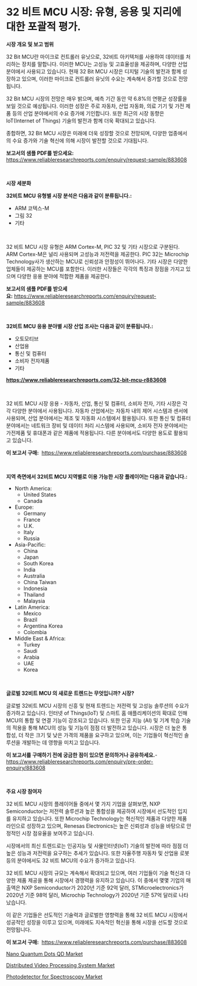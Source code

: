 <p><h1>32 비트 MCU 시장: 유형, 응용 및 지리에 대한 포괄적 평가.</h1></p><p><strong>시장 개요 및 보고 범위</strong></p>
<p><p>32 Bit MCU란 마이크로 컨트롤러 유닛으로, 32비트 아키텍처를 사용하여 데이터를 처리하는 장치를 말합니다. 이러한 MCU는 고성능 및 고효율성을 제공하며, 다양한 산업 분야에서 사용되고 있습니다. 현재 32 Bit MCU 시장은 디지털 기술의 발전과 함께 성장하고 있으며, 이러한 마이크로 컨트롤러 유닛의 수요는 계속해서 증가할 것으로 전망됩니다.</p><p>32 Bit MCU 시장의 전망은 매우 밝으며, 예측 기간 동안 약 6.8%의 연평균 성장률을 보일 것으로 예상됩니다. 이러한 성장은 주로 자동차, 산업 자동화, 의료 기기 및 가전 제품 등의 산업 분야에서의 수요 증가에 기인합니다. 또한 최근의 시장 동향은 IoT(Internet of Things) 기술의 발전과 함께 더욱 확대되고 있습니다.</p><p>종합하면, 32 Bit MCU 시장은 미래에 더욱 성장할 것으로 전망되며, 다양한 업종에서의 수요 증가와 기술 혁신에 의해 시장이 발전할 것으로 기대됩니다.</p></p>
<p><strong>보고서의 샘플 PDF를 받으세요:</strong> <a href="https://www.reliableresearchreports.com/enquiry/request-sample/883608">https://www.reliableresearchreports.com/enquiry/request-sample/883608</a></p>
<p>&nbsp;</p>
<p><strong>시장 세분화</strong></p>
<p><strong>32비트 MCU 유형별 시장 분석은 다음과 같이 분류됩니다.:</strong></p>
<p><ul><li>ARM 코텍스-M</li><li>그림 32</li><li>기타</li></ul></p>
<p>&nbsp;</p>
<p><p>32 비트 MCU 시장 유형은 ARM Cortex-M, PIC 32 및 기타 시장으로 구분된다. ARM Cortex-M은 널리 사용되며 고성능과 저전력을 제공한다. PIC 32는 Microchip Technology사가 생산하는 MCU로 신뢰성과 안정성이 뛰어나다. 기타 시장은 다양한 업체들이 제공하는 MCU를 포함한다. 이러한 시장들은 각각의 특징과 장점을 가지고 있으며 다양한 응용 분야에 적합한 제품을 제공한다.</p></p>
<p><strong>보고서의 샘플 PDF를 받으세요:</strong>&nbsp;<a href="https://www.reliableresearchreports.com/enquiry/request-sample/883608">https://www.reliableresearchreports.com/enquiry/request-sample/883608</a></p>
<p>&nbsp;</p>
<p><strong> 32비트 MCU 응용 분야별 시장 산업 조사는 다음과 같이 분류됩니다.:</strong></p>
<p><ul><li>오토모티브</li><li>산업용</li><li>통신 및 컴퓨터</li><li>소비자 전자제품</li><li>기타</li></ul></p>
<p><strong><a href="https://www.reliableresearchreports.com/32-bit-mcu-r883608">https://www.reliableresearchreports.com/32-bit-mcu-r883608</a></strong></p>
<p>&nbsp;</p>
<p><p>32 비트 MCU 시장 응용 - 자동차, 산업, 통신 및 컴퓨터, 소비자 전자, 기타 시장은 각각 다양한 분야에서 사용됩니다. 자동차 산업에서는 자동차 내의 제어 시스템과 센서에 사용되며, 산업 분야에서는 제조 및 자동화 시스템에서 활용됩니다. 또한 통신 및 컴퓨터 분야에서는 네트워크 장비 및 데이터 처리 시스템에 사용되며, 소비자 전자 분야에서는 가전제품 및 휴대폰과 같은 제품에 적용됩니다. 다른 분야에서도 다양한 용도로 활용되고 있습니다.</p></p>
<p><strong>이 보고서 구매:</strong>&nbsp; <a href="https://www.reliableresearchreports.com/purchase/883608">https://www.reliableresearchreports.com/purchase/883608</a></p>
<p>&nbsp;</p>
<p><strong>지역 측면에서 32비트 MCU 지역별로 이용 가능한 시장 플레이어는 다음과 같습니다.:</strong></p>
<p><ul>
    <li>
        North America:
        <ul>
            <li>United States</li>
            <li>Canada</li>
        </ul>
    </li>
    <li>
        Europe:
        <ul>
            <li>Germany</li>
            <li>France</li>
            <li>U.K.</li>
            <li>Italy</li>
            <li>Russia</li>
        </ul>
    </li>
    <li>
        Asia-Pacific:
        <ul>
            <li>China</li>
            <li>Japan</li>
            <li>South Korea</li>
            <li>India</li>
            <li>Australia</li>
            <li>China Taiwan</li>
            <li>Indonesia</li>
            <li>Thailand</li>
            <li>Malaysia</li>
        </ul>
    </li>
    <li>
        Latin America:
        <ul>
            <li>Mexico</li>
            <li>Brazil</li>
            <li>Argentina Korea</li>
            <li>Colombia</li>
        </ul>
    </li>
    <li>
        Middle East & Africa:
        <ul>
            <li>Turkey</li>
            <li>Saudi</li>
            <li>Arabia</li>
            <li>UAE</li>
            <li>Korea</li>
        </ul>
    </li>
    </ul></p>
<p>&nbsp;</p>
<p><strong>글로벌 32비트 MCU 의 새로운 트렌드는 무엇입니까? 시장?</strong></p>
<p><p>글로벌 32비트 MCU 시장의 신흥 및 현재 트렌드는 저전력 및 고성능 솔루션의 수요가 증가하고 있습니다. 인터넷 of Things(IoT) 및 스마트 홈 애플리케이션의 확대로 인해 MCU의 통합 및 연결 기능이 강조되고 있습니다. 또한 인공 지능 (AI) 및 기계 학습 기술의 적용을 통해 MCU의 성능 및 기능이 점점 더 발전하고 있습니다. 시장은 더 높은 통합성, 더 작은 크기 및 낮은 가격의 제품을 요구하고 있으며, 이는 기업들이 혁신적인 솔루션을 개발하는 데 영향을 미치고 있습니다.</p></p>
<p><strong>이 보고서를 구매하기 전에 궁금한 점이 있으면 문의하거나 공유하세요.</strong>- <a href="https://www.reliableresearchreports.com/enquiry/pre-order-enquiry/883608">https://www.reliableresearchreports.com/enquiry/pre-order-enquiry/883608</a></p>
<p>&nbsp;</p>
<p><strong>주요 시장 참여자</strong></p>
<p><p>32 비트 MCU 시장의 플레이어들 중에서 몇 가지 기업을 살펴보면, NXP Semiconductor는 저전력 솔루션과 높은 통합성을 제공하여 시장에서 선도적인 입지를 유지하고 있습니다. 또한 Microchip Technology는 혁신적인 제품과 다양한 제품 라인으로 성장하고 있으며, Renesas Electronics는 높은 신뢰성과 성능을 바탕으로 안정적인 시장 점유율을 보여주고 있습니다.</p><p>시장에서의 최신 트렌드로는 인공지능 및 사물인터넷(IoT) 기술의 발전에 따라 점점 더 높은 성능과 저전력을 요구하는 추세가 있습니다. 또한 자율주행 자동차 및 산업용 로봇 등의 분야에서도 32 비트 MCU의 수요가 증가하고 있습니다.</p><p>32 비트 MCU 시장의 규모는 계속해서 확대되고 있으며, 여러 기업들이 기술 혁신과 다양한 제품 제공을 통해 시장에서 경쟁력을 유지하고 있습니다. 이 중에서 몇몇 기업의 매출액은 NXP Semiconductor가 2020년 기준 92억 달러, STMicroelectronics가 2020년 기준 98억 달러, Microchip Technology가 2020년 기준 57억 달러로 나타났습니다.</p><p>이 같은 기업들은 선도적인 기술력과 글로벌한 영향력을 통해 32 비트 MCU 시장에서 성공적인 성장을 이루고 있으며, 미래에도 지속적인 혁신을 통해 시장을 선도할 것으로 전망됩니다.</p></p>
<p><strong>이 보고서 구매:</strong>&nbsp;&nbsp;<a href="https://www.reliableresearchreports.com/purchase/883608">https://www.reliableresearchreports.com/purchase/883608</a></p>
<p><p><a href="https://gentle-editor-9db.notion.site/Nano-Quantum-Dots-QD-Market-Focuses-on-Market-Share-Size-and-Projected-Forecast-Till-2031-8511cc9653a44b2fb2536affa2cc2f9a">Nano Quantum Dots QD Market</a></p><p><a href="https://spotless-saver-8fd.notion.site/Distributed-Video-Processing-System-Market-Size-Market-Outlook-and-Market-Forecast-2024-to-2031-8f0f16cdd48e4a0ab961e501c7db29e5">Distributed Video Processing System Market</a></p><p><a href="https://frill-swim-3cd.notion.site/Photodetector-for-Spectroscopy-Market-Size-Market-Outlook-and-Market-Forecast-2024-to-2031-53e4b8feb46249b2a151207454fd8985">Photodetector for Spectroscopy Market</a></p></p>